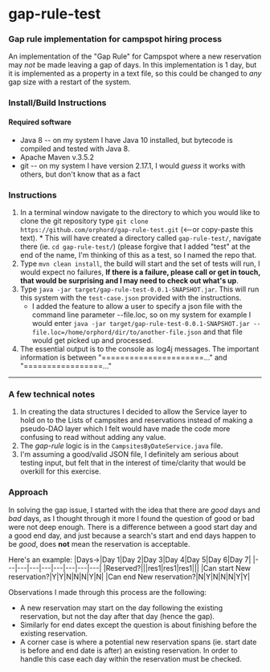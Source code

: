 # gap-rule-test
### Gap rule implementation for campspot hiring process
An implementation of the "Gap Rule" for Campspot where a new reservation may *not* be made leaving a gap of <gap> days.  In this implementation <gap> is 1 day, but it is implemented as a property in a text file, so this could be changed to *any* gap size with a restart of the system.

### Install/Build Instructions
#### Required software
   * Java 8 -- on my system I have Java 10 installed, but bytecode is compiled and tested with Java 8.
   * Apache Maven v.3.5.2
   * git -- on my system I have version 2.17.1, I would *guess* it works with others, but don't know that as a fact
   
### Instructions
   1. In a terminal window navigate to the directory to which you would like to clone the git repository type `git clone https://github.com/orphord/gap-rule-test.git` (<--or copy-paste this text).
     * This will have created a directory called `gap-rule-test/`, navigate there (ie. `cd gap-rule-test/`) (please forgive that I added "test" at the end of the name, I'm thinking of this as a test, so I named the repo that.
   2. Type `mvn clean install`, the build will start and the set of tests will run, I would expect no failures, **If there is a failure, please call or get in touch, that would be surprising and I may need to check out what's up**.
   3. Type `java -jar target/gap-rule-test-0.0.1-SNAPSHOT.jar`.  This will run this system with the `test-case.json` provided with the instructions.
      * I added the feature to allow a user to specify a json file with the command line parameter --file.loc, so on my system for example I would enter `java -jar target/gap-rule-test-0.0.1-SNAPSHOT.jar --file.loc=/home/orphord/dir/to/another-file.json` and that file would get picked up and processed.
   4. The essential output is to the console as log4j messages.  The important information is between "======================..." and "=================..."

---

### A few technical notes
1. In creating the data structures I decided to allow the Service layer to hold on to the Lists of campsites and reservations instead of making a pseudo-DAO layer which I felt would have made the code more confusing to read without adding any value.
2. The *gap-rule* logic is in the `CampsitesByDateService.java` file.
3. I'm assuming a good/valid JSON file, I definitely am serious about testing input, but felt that in the interest of time/clarity that would be overkill for this exercise.

### Approach
In solving the gap issue, I started with the idea that there are *good* days and *bad* days, as I thought through it more I found the question of good or bad were not deep enough.  There is a difference between a good start day and a good end day, and just because a search's start and end days happen to be *good*, does **not** mean the reservation is acceptable.

Here's an example:
|Days->|Day 1|Day 2|Day 3|Day 4|Day 5|Day 6|Day 7|
|---|---|---|---|---|---|---|---|
|Reserved?|||res1|res1|res1|||
|Can start New reservation?|Y|Y|N|N|N|Y|N|
|Can end New reservation?|N|Y|N|N|N|Y|Y|

Observations I made through this process are the following:
* A new reservation may start on the day following the existing reservation, but not the day after that day (hence the gap).
* Similarly for end dates except the question is about finishing before the existing reservation.
* A corner case is where a potential new reservation spans (ie. start date is before and end date is after) an existing reservation. In order to handle this case each day within the reservation must be checked.

